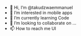 - 👋 Hi, I’m @takudzwaemmanuel
- 👀 I’m interested in  mobile apps
- 🌱 I’m currently learning Code
- 💞️ I’m looking to collaborate on ...
- 📫 How to reach me UI

<!---
takudzwaemmanuel/takudzwaemmanuel is a ✨ special ✨ repository because its `README.md` (this file) appears on your GitHub profile.
You can click the Preview link to take a look at your changes.
--->
